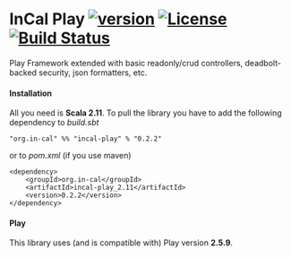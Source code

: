 # InCal Play [![version](https://img.shields.io/badge/version-0.2.2-green.svg)](https://in-cal.org) [![License](https://img.shields.io/badge/License-Apache%202.0-lightgrey.svg)](https://www.apache.org/licenses/LICENSE-2.0) [![Build Status](https://travis-ci.com/in-cal/incal-play.svg?branch=master)](https://travis-ci.com/in-cal/incal-play)

Play Framework extended with basic readonly/crud controllers, deadbolt-backed security, json formatters, etc. 

#### Installation

All you need is **Scala 2.11**. To pull the library you have to add the following dependency to *build.sbt*

```
"org.in-cal" %% "incal-play" % "0.2.2"
```

or to *pom.xml* (if you use maven)

```
<dependency>
    <groupId>org.in-cal</groupId>
    <artifactId>incal-play_2.11</artifactId>
    <version>0.2.2</version>
</dependency>
```

#### Play

This library uses (and is compatible with) Play version **2.5.9**.

